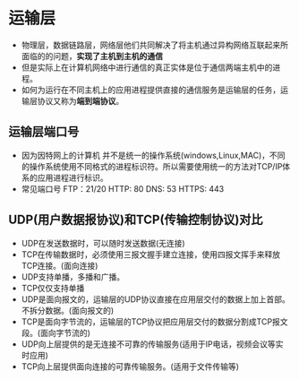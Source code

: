 # 运输层

* 物理层，数据链路层，网络层他们共同解决了将主机通过异构网络互联起来所面临的的问题，**实现了主机到主机的通信**
* 但是实际上在计算机网络中进行通信的真正实体是位于通信两端主机中的进程。
* 如何为运行在不同主机上的应用进程提供直接的通信服务是运输层的任务，运输层协议又称为**端到端协议**。

## 运输层端口号

* 因为因特网上的计算机 并不是统一的操作系统(windows,Linux,MAC)，不同的操作系统使用不同格式的进程标识符。所以需要使用统一的方法对TCP/IP体系的应用进程进行标识。
* 常见端口号 FTP：21/20    HTTP: 80    DNS: 53   HTTPS: 443

## UDP(用户数据报协议)和TCP(传输控制协议)对比

* UDP在发送数据时，可以随时发送数据(无连接)
* TCP在传输数据时，必须使用三报文握手建立连接，使用四报文挥手来释放TCP连接。(面向连接)
* UDP支持单播，多播和广播。
* TCP仅仅支持单播
* UDP是面向报文的，运输层的UDP协议直接在应用层交付的数据上加上首部。不拆分数据。(面向报文的)
* TCP是面向字节流的，运输层的TCP协议把应用层交付的数据分割成TCP报文段。(面向字节流的)
* UDP向上层提供的是无连接不可靠的传输服务(适用于IP电话，视频会议等实时应用)
* TCP向上层提供面向连接的可靠传输服务。(适用于文件传输等)
